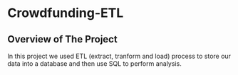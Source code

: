 # Crowdfunding-ETL

## Overview of The Project
In this project we used ETL (extract, tranform and load) process to store our data into a database and then use SQL to perform analysis.

